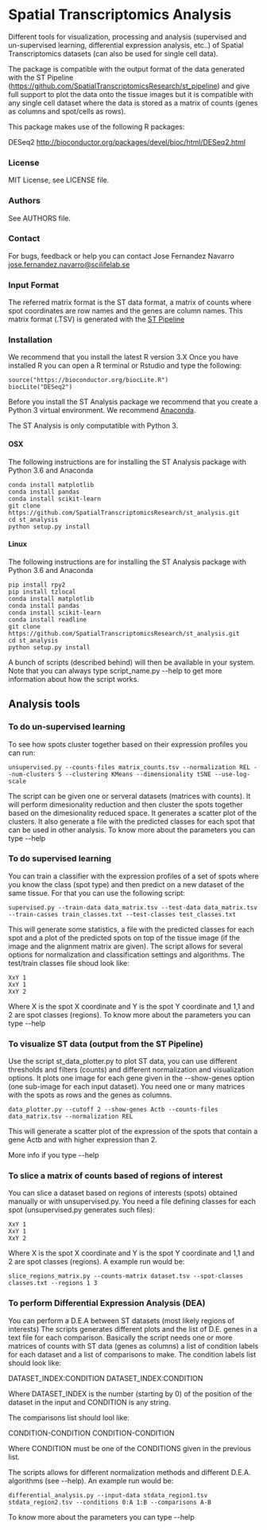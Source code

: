 # Spatial Transcriptomics Analysis 

Different tools for visualization, processing and analysis (supervised and un-supervised learning,
differential expression analysis, etc..) of Spatial Transcriptomics datasets (can also be used for single cell data).

The package is compatible with the output format of the data generated with the
ST Pipeline (https://github.com/SpatialTranscriptomicsResearch/st_pipeline) and give full
support to plot the data onto the tissue images but it is compatible with any single cell dataset
where the data is stored as a matrix of counts (genes as columns and spot/cells as rows).

This package makes use of the following R packages:

DESeq2
http://bioconductor.org/packages/devel/bioc/html/DESeq2.html

### License
MIT License, see LICENSE file.

### Authors
See AUTHORS file.

### Contact
For bugs, feedback or help you can contact Jose Fernandez Navarro <jose.fernandez.navarro@scilifelab.se>

### Input Format
The referred matrix format is the ST data format, a matrix of counts where spot coordinates are row names
and the genes are column names. This matrix format (.TSV) is generated with the
[ST Pipeline](https://github.com/SpatialTranscriptomicsResearch/st_pipeline)

### Installation

We recommend that you install the latest R version 3.X Once you have installed R you can open
a R terminal or Rstudio and type the following:

    source("https://bioconductor.org/biocLite.R")
    biocLite("DESeq2")
    
Before you install the ST Analysis package we recommend that you create a Python 3 virtual
environment. We recommend [Anaconda](https://anaconda.org/anaconda/python).

The ST Analysis is only computatible with Python 3. 

#### OSX
The following instructions are for installing the ST Analysis package with Python 3.6 and Anaconda

    conda install matplotlib
    conda install pandas
    conda install scikit-learn
    git clone https://github.com/SpatialTranscriptomicsResearch/st_analysis.git
    cd st_analysis
    python setup.py install

#### Linux
The following instructions are for installing the ST Analysis package with Python 3.6 and Anaconda

    pip install rpy2
    pip install tzlocal
    conda install matplotlib
    conda install pandas
    conda install scikit-learn
    conda install readline
    git clone https://github.com/SpatialTranscriptomicsResearch/st_analysis.git
    cd st_analysis
    python setup.py install

A bunch of scripts (described behind) will then be available in your system.
Note that you can always type script_name.py --help to get more information
about how the script works. 

## Analysis tools

### To do un-supervised learning
To see how spots cluster together based on their expression profiles you can run:

    unsupervised.py --counts-files matrix_counts.tsv --normalization REL --num-clusters 5 --clustering KMeans --dimensionality tSNE --use-log-scale 
    
The script can be given one or serveral datasets (matrices with counts). It will perform dimesionality reduction
and then cluster the spots together based on the dimesionality reduced space.
It generates a scatter plot of the clusters. 
It also generate a file with the predicted classes for each spot that can be used in other analysis.
To know more about the parameters you can type --help

### To do supervised learning
You can train a classifier with the expression profiles of a set of spots
where you know the class (spot type) and then predict on a new dataset
of the same tissue. For that you can use the following script:

    supervised.py --train-data data_matrix.tsv --test-data data_matrix.tsv --train-casses train_classes.txt --test-classes test_classes.txt
    
This will generate some statistics, a file with the predicted classes for each spot and a plot of
the predicted spots on top of the tissue image (if the image and the alignment matrix are given).
The script allows for several options for normalization and classification settings and algorithms. 
The test/train classes file shoud look like:

    XxY 1
    XxY 1
    XxY 2

Where X is the spot X coordinate and Y is the spot Y coordinate and 1,1 and 2 are
spot classes (regions).
To know more about the parameters you can type --help

### To visualize ST data (output from the ST Pipeline) 
Use the script st_data_plotter.py to plot ST data, you can use different thresholds and
filters (counts) and different normalization and visualization options. 
It plots one image for each gene given in the --show-genes option (one sub-image for each input dataset).
You need one or many matrices with the spots as rows and the genes as columns. 

    data_plotter.py --cutoff 2 --show-genes Actb --counts-files data_matrix.tsv --normalization REL
    
This will generate a scatter plot of the expression of the spots that contain a gene Actb and with higher expression than 2.

More info if you type --help
  
### To slice a matrix of counts based of regions of interest
You can slice a dataset based on regions of interests (spots) obtained
manually or with unsupervised.py. You need a file defining classes for each spot
(unsupervised.py generates such files):

    XxY 1
    XxY 1
    XxY 2

Where X is the spot X coordinate and Y is the spot Y coordinate and 1,1 and 2 are
spot classes (regions).
A example run would be:

    slice_regions_matrix.py --counts-matrix dataset.tsv --spot-classes classes.txt --regions 1 3

### To perform Differential Expression Analysis (DEA)
You can perform a D.E.A between ST datasets (most likely regions of interests)
The scripts generates different plots and the list of D.E. genes in a text file for each comparison.
Basically the script needs one or more matrices of counts with ST data (genes as columns) a list
of condition labels for each dataset and a list of comparisons to make. 
The condition labels list should look like:

DATASET_INDEX:CONDITION DATASET_INDEX:CONDITION

Where DATASET_INDEX is the number (starting by 0) of the position of the dataset 
in the input and CONDITION is any string. 

The comparisons list should lool like:

CONDITION-CONDITION CONDITION-CONDITION 

Where CONDITION must be one of the CONDITIONS given in the previous list.

The scripts allows for different normalization methods and
different D.E.A. algorithms (see --help). An example run would be:

    differential_analysis.py --input-data stdata_region1.tsv stdata_region2.tsv --conditions 0:A 1:B --comparisons A-B
    
To know more about the parameters you can type --help
